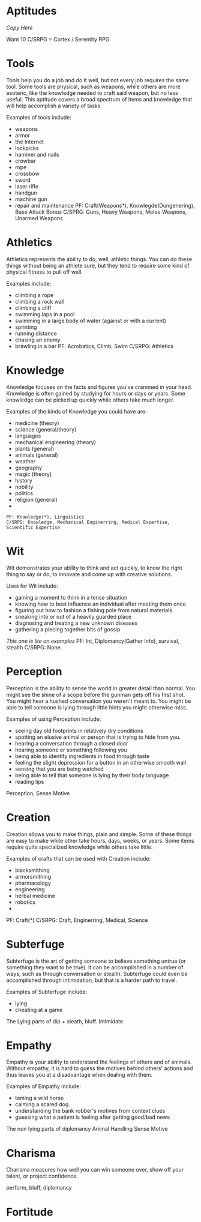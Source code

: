 # Aptitudes
*Copy Here*

Want 10
C/SRPG = Cortex / Serentity RPG
# Tools
Tools help you do a job and do it well, but not every job requires the same tool. Some tools are physical, such as weapons, while others are more esoteric, like the knowledge needed to craft said weapon, but no less useful. This aptitude covers a broad spectrum of items and knowledge that will help accomplish a variety of tasks.

Examples of tools include:
* weapons
* armor
* the Internet
* lockpicks
* hammer and nails
* crowbar
* rope
* crossbow
* sword
* laser rifle
* handgun
* machine gun
* repair and maintenance
	PF: Craft(Weapons*), Knowlegde(Dungenering), Base Attack Bonus
	C/SPRG: Guns, Heavy Weapons, Melee Weapons, Unarmed Weapons

# Athletics
Athletics represents the ability to do, well, athletic things. You can do these things without being an athlete sure, but they tend to require some kind of physical fitness to pull off well.

Examples include:
* climbing a rope
* climbing a rock wall
* climbing a cliff
* swimming laps in a pool
* swimming in a large body of water (against or with a current)
* sprinting
* running distance
* chasing an enemy
* brawling in a bar
	PF: Acrobatics, Climb, Swim
	C/SRPG: Athletics

# Knowledge
Knowledge focuses on the facts and figures you've crammed in your head. Knowledge is often gained by studying for hours or days or years. Some knowledge can be picked up quickly while others take much longer.

Examples of the kinds of Knowledge you could have are:
* medicine (theory)
* science (general/theory)
* languages
* mechanical engineering (theory)
* plants (general)
* animals (general)
* weather
* geography
* magic (theory)
* history
* nobility
* politics
* religion (general)
* 


	PF: Knowledge(*), Linguistics
	C/SRPG: Knowledge, Mechanical Enginerring, Medical Expertise, Scientific Expertise
	
# Wit
Wit demonstrates your ability to think and act quickly, to know the right thing to say or do, to innovate and come up with creative solutions. 

Uses for Wit include:
* gaining a moment to think in a tense situation
* knowing how to best influence an individual after meeting them once
* figuring out how to fashion a fishing pole from natural materials
* sneaking into or out of a heavily guarded place
* diagnosing and treating a new unknown diseases
* gathering a piecing together bits of gossip

*This one is lite on examples*
	PF: Int, Diplomancy(Gather Info), survival, stealth
	C/SRPG: None.

# Perception
Perception is the ability to sense the world in greater detail than normal. You might see the shine of a scope before the gunman gets off his first shot. You might hear a hushed conversation you weren't meant to. You might be able to tell someone is lying through little hints you might otherwise miss.

Examples of using Perception include:
* seeing day old footprints in relatively dry conditions
* spotting an elusive animal or person that is trying to hide from you.
* hearing a conversation through a closed door
* hearing someone or something following you
* being able to identify ingredients in food through taste
* feeling the slight depression for a button in an otherwise smooth wall
* sensing that you are being watched
* being able to tell that someone is lying by their body language
* reading lips

Perception, Sense Motive

# Creation
Creation allows you to make things, plain and simple. Some of these things are easy to make while other take hours, days, weeks, or years. Some items require quite specialized knowledge while others take little.

Examples of crafts that can be used with Creation include:

* blacksmithing
* armorsmithing
* pharmacology
* engineering 
* herbal medicine
* robotics
* 
PF: Craft(*)
	C/SRPG: Craft, Enginerring, Medical, Science

# Subterfuge
Subterfuge is the art of getting someone to believe something untrue (or something they want to be true). It can be accomplished in a number of ways, such as through conversation or stealth. Subterfuge could even be accomplished through intimidation, but that is a harder path to travel.

Examples of Subterfuge include:
* lying
* cheating at a game

The Lying parts of dip + sleath, bluff. Intimidate

# Empathy
Empathy is your ability to understand the feelings of others and of animals. Without empathy, it is hard to guess the motives behind others' actions and thus leaves you at a disadvantage when dealing with them.

Examples of Empathy include:
* taming a wild horse
* calming a scared dog
* understanding the bank robber's motives from context clues
* guessing what a patient is feeling after getting good/bad news

The non lying parts of diplomancy
Animal Handling
Sense Motive

# Charisma
Charisma measures how well you can win someone over, show off your talent, or project confidence. 

perform, bluff, diplomancy

# Fortitude

<!--stackedit_data:
eyJkaXNjdXNzaW9ucyI6eyJqUXFPS0JOZmZKdkpWS1ZkIjp7In
RleHQiOiJ3ZWFwb25jcmFmdCIsInN0YXJ0Ijo0MzQsImVuZCI6
NDM5fSwiVnV2bzdNOUJneGF5N3RqMiI6eyJ0ZXh0IjoiRXhhbX
BsZXMgaW5jbHVkZToiLCJzdGFydCI6OTI1LCJlbmQiOjk0Mn0s
IjBuMVJNVkJSNERTb2M0bEMiOnsidGV4dCI6ImluY2x1ZGUiLC
JzdGFydCI6MTk5OSwiZW5kIjoyMDA2fSwiRHQ1VnlLSWxPREF1
RTlzdyI6eyJzdGFydCI6NDc3NiwiZW5kIjo0Nzg1LCJ0ZXh0Ij
oiRm9ydGl0dWRlIn19LCJjb21tZW50cyI6eyI2aU03UUhEQmpN
bDBtOG1QIjp7ImRpc2N1c3Npb25JZCI6ImpRcU9LQk5mZkp2Sl
ZLVmQiLCJzdWIiOiJnaDoxNjAyNjExIiwidGV4dCI6IlRoaXMg
aXMgc3VwcG9zZWQgdG8gYmUgbW9yZSBvZiB0aGUgdXNhZ2Ugb2
YgdG9vbHMsIG5vdCB0aGUgY3JlYXRpb24gb2YgdGhlbS4gVGhh
dCB3b3VsZCBiZSBjcmVhdGlvbi4iLCJjcmVhdGVkIjoxNTczNz
U2NDUwMDY5fSwid0hZSGtpODBHUG1kS1ZyRyI6eyJkaXNjdXNz
aW9uSWQiOiJqUXFPS0JOZmZKdkpWS1ZkIiwic3ViIjoiZ2g6MT
YwMjYxMSIsInRleHQiOiJJdCBkZWYgd291bGQgYmUgaG93IHRv
IHRha2UgY2FyZSBvZiB0aGUgdG9vbCB0aG91Z2giLCJjcmVhdG
VkIjoxNTczNzU2NDY4NjI2fSwieWdaVzZ3MTc0U3doTEMweCI6
eyJkaXNjdXNzaW9uSWQiOiJWdXZvN005Qmd4YXk3dGoyIiwic3
ViIjoiZ2g6MTYwMjYxMSIsInRleHQiOiJNYWtlIHN1cmUgdG8g
aW5jbHVkZSBicmF3bGluZyBoZXJlLiIsImNyZWF0ZWQiOjE1Nz
M3NTY1MTkwMDd9LCJMc1lZOGZSVkk5UFZMSUtPIjp7ImRpc2N1
c3Npb25JZCI6IjBuMVJNVkJSNERTb2M0bEMiLCJzdWIiOiJnaD
oxNjAyNjExIiwidGV4dCI6IkFkZCBcbkRpYWdub3NpbmcvdHJl
YXRpbmcgbmV3IHVua25vd24gZGlzZWFzZXMuIiwiY3JlYXRlZC
I6MTU3Mzc4MzMwNjgyMn0sIlNGYXA1ODVQd3gwdzhKYUciOnsi
ZGlzY3Vzc2lvbklkIjoiRHQ1VnlLSWxPREF1RTlzdyIsInN1Yi
I6ImdoOjE2MDI2MTEiLCJ0ZXh0IjoiSGFuZGxpbmcgRW1vdGlv
blxuQmx1ZmZcbktlZXBpbmcgeW91ciBjb29sXG5SZXNpc3Rpbm
cgRmVhclxuUHVzaGluZyB0aHJvdWdoIHBhaW5cblB1c2hpbmcg
cGFzdCB5b3VyIGxpbWl0cyBJRSAoTG9uZyBEaXN0YW5jZSBTd2
ltbWluZykiLCJjcmVhdGVkIjoxNTc0MjYxMTY1MjQ0fX0sImhp
c3RvcnkiOlstMTM5OTQ2MDkyMiwxNDgyMzI3NzA3LC0xNTE4OD
k3OTA0LDIwMTM3MDI2MCwyMDQ1NTI1NDU4LC0xNzcyNTU0NTcs
LTMwNTM4NjE2MiwxNjY4NTMxMTY0LC0xNzQ4MTM5MDY2LC0yMT
A2Nzk1MzUsMTE1MzU3OTk3NSwxNzc3NjUyMzQ1LC02MjE5MTg3
NjcsLTk0MTYwNDYxNywtOTQxNjA0NjE3LDIwNjcwMzM4NjAsLT
EyMjQ3MTIzMTUsMTgyMzA1MDc1MCwzMjE0NDg2MTIsMjAzOTk2
MjI4OV19
-->